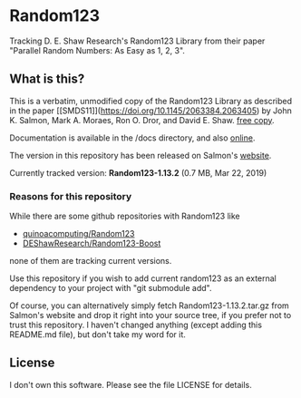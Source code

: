 # Random123

Tracking D. E. Shaw Research's Random123 Library from their paper
"Parallel Random Numbers: As Easy as 1, 2, 3".

## What is this?

This is a verbatim, unmodified copy of the Random123 Library
as described in the paper
\[[SMDS11]\](https://doi.org/10.1145/2063384.2063405) 
by John K. Salmon, Mark A. Moraes, Ron O. Dror, and David E. Shaw. 
[free copy](https://www.thesalmons.org/john/random123/papers/random123sc11.pdf).

Documentation is available in the /docs directory,
and also [online](https://www.thesalmons.org/john/random123/releases/latest/docs/index.html).

The version in this repository has been released on Salmon's
[website](https://www.deshawresearch.com/resources_random123.html).

Currently tracked version: **Random123-1.13.2** (0.7 MB, Mar 22, 2019)

### Reasons for this repository

While there are some github repositories with Random123 like
  * [quinoacomputing/Random123](https://github.com/quinoacomputing/Random123)
  * [DEShawResearch/Random123-Boost](https://github.com/DEShawResearch/Random123-Boost)

none of them are tracking current versions.

Use this repository if you wish to add current random123 as an
external dependency to your project with "git submodule add".

Of course, you can alternatively simply fetch Random123-1.13.2.tar.gz from
Salmon's website and drop it right into your source tree, if you prefer
not to trust this repository. I haven't changed anything (except adding this
README.md file), but don't take my word for it.

## License

I don't own this software. Please see the file LICENSE for details.

